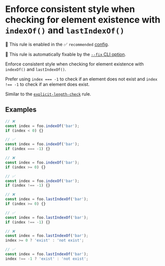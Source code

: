 # Enforce consistent style when checking for element existence with `indexOf()` and `lastIndexOf()`

💼 This rule is enabled in the ✅ `recommended` [config](https://github.com/sindresorhus/eslint-plugin-unicorn#preset-configs-eslintconfigjs).

🔧 This rule is automatically fixable by the [`--fix` CLI option](https://eslint.org/docs/latest/user-guide/command-line-interface#--fix).

<!-- end auto-generated rule header -->
<!-- Do not manually modify this header. Run: `npm run fix:eslint-docs` -->

Enforce consistent style when checking for element existence with `indexOf()` and `lastIndexOf()`.

Prefer using `index === -1` to check if an element does not exist and `index !== -1` to check if an element does exist.

Similar to the [`explicit-length-check`](explicit-length-check.md) rule.

## Examples

```js
// ❌
const index = foo.indexOf('bar');
if (index < 0) {}

// ✅
const index = foo.indexOf('bar');
if (index === -1) {}
```

```js
// ❌
const index = foo.indexOf('bar');
if (index >= 0) {}

// ✅
const index = foo.indexOf('bar');
if (index !== -1) {}
```

```js
// ❌
const index = foo.lastIndexOf('bar');
if (index >= 0) {}

// ✅
const index = foo.lastIndexOf('bar');
if (index !== -1) {}
```

```js
// ❌
const index = foo.lastIndexOf('bar');
index >= 0 ? 'exist' : 'not exist';

// ✅
const index = foo.lastIndexOf('bar');
index !== -1 ? 'exist' : 'not exist';
```
